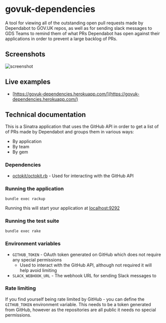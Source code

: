 # govuk-dependencies

A tool for viewing all of the outstanding open pull requests made by Dependabot to GOV.UK repos, as well as for
sending slack messages to GDS Teams to remind them of what PRs Dependabot has open against their
applications in order to prevent a large backlog of PRs.

## Screenshots

![screenshot](https://user-images.githubusercontent.com/976254/35578664-b0617926-05dc-11e8-9281-3b307a8792c4.png)

## Live examples

- [https://govuk-dependencies.herokuapp.com/](https://govuk-dependencies.herokuapp.com/)

## Technical documentation

This is a Sinatra application that uses the GitHub API in order to get a list of of PRs made
by Dependabot and groups them in various ways:

- By application
- By team
- By gem

### Dependencies

- [octokit/octokit.rb](https://github.com/octokit/octokit.rb) - Used for interacting with the GitHub API

### Running the application

`bundle exec rackup`

Running this will start your application at [localhost:9292](localhost:9292)

### Running the test suite

`bundle exec rake`

### Environment variables

- `GITHUB_TOKEN` - OAuth token generated on GitHub which does not require any special permissions
  - Used to interact with the GitHub API, although not required it will help avoid limiting
- `SLACK_WEBHOOK_URL` - The webhook URL for sending Slack messages to

### Rate limiting

If you find yourself being rate limited by GitHub - you can define the `GITHUB_TOKEN` environment variable.
This needs to be a token generated from GitHub, however as the repositories are all public it needs no special
permissions.
